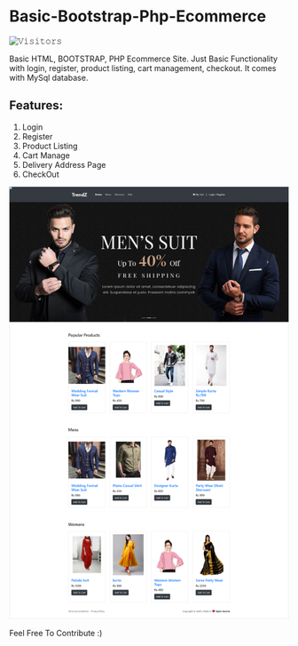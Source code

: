 # Basic-Bootstrap-Php-Ecommerce

![𝚅𝚒𝚜𝚒𝚝𝚘𝚛𝚜](https://visitor-badge.laobi.icu/badge?page_id=ajayrandhawa.Basic-Bootstrap-Php-Ecommerce&title=Visitor )

Basic HTML, BOOTSTRAP, PHP Ecommerce Site. Just Basic Functionality with login, register, product listing, cart management, checkout. It comes with MySql database.

## Features: 

1. Login
2. Register
3. Product Listing
4. Cart Manage
5. Delivery Address Page
6. CheckOut

<img src="sc.png" />

Feel Free To Contribute :)
